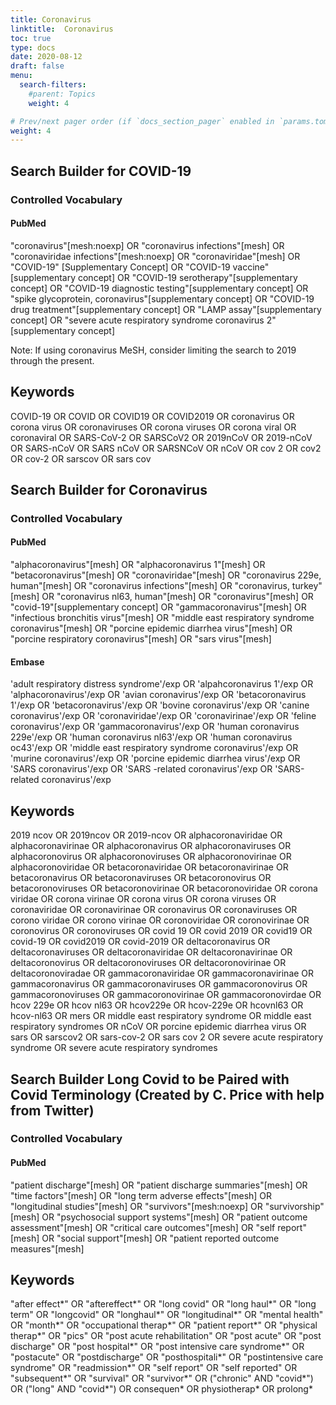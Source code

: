 ```yaml
---
title: Coronavirus
linktitle:  Coronavirus
toc: true
type: docs
date: 2020-08-12
draft: false
menu:
  search-filters:
    #parent: Topics
    weight: 4

# Prev/next pager order (if `docs_section_pager` enabled in `params.toml`)
weight: 4
---
```


## Search Builder for COVID-19

### Controlled Vocabulary

#### PubMed

"coronavirus"[mesh:noexp] OR "coronavirus infections"[mesh] OR "coronaviridae infections"[mesh:noexp] OR "coronaviridae"[mesh] OR "COVID-19" [Supplementary Concept] OR "COVID-19 vaccine"[supplementary concept] OR "COVID-19 serotherapy"[supplementary concept] OR "COVID-19 diagnostic testing"[supplementary concept] OR "spike glycoprotein, coronavirus"[supplementary concept] OR "COVID-19 drug treatment"[supplementary concept] OR "LAMP assay"[supplementary concept] OR "severe acute respiratory syndrome coronavirus 2"[supplementary concept]

Note: If using coronavirus MeSH, consider limiting the search to 2019 through the present.


## Keywords

COVID-19 OR COVID OR COVID19 OR COVID2019 OR coronavirus OR corona virus OR coronaviruses OR corona viruses OR corona viral OR coronaviral OR SARS-CoV-2 OR SARSCoV2 OR 2019nCoV OR 2019-nCoV OR SARS-nCoV OR SARS nCoV OR SARSNCoV OR nCoV OR cov 2 OR cov2 OR cov-2 OR sarscov OR sars cov

## Search Builder for Coronavirus

### Controlled Vocabulary

#### PubMed

"alphacoronavirus"[mesh] OR "alphacoronavirus 1"[mesh] OR "betacoronavirus"[mesh] OR "coronaviridae"[mesh] OR "coronavirus 229e, human"[mesh] OR "coronavirus infections"[mesh] OR "coronavirus, turkey"[mesh] OR "coronavirus nl63, human"[mesh] OR "coronavirus"[mesh] OR "covid-19"[supplementary concept] OR "gammacoronavirus"[mesh] OR "infectious bronchitis virus"[mesh] OR "middle east respiratory syndrome coronavirus"[mesh] OR "porcine epidemic diarrhea virus"[mesh] OR "porcine respiratory coronavirus"[mesh] OR "sars virus"[mesh]

#### Embase

'adult respiratory distress syndrome'/exp OR 'alpahcoronavirus 1'/exp OR 'alphacoronavirus'/exp OR 'avian coronavirus'/exp OR 'betacoronavirus 1'/exp OR 'betacoronavirus'/exp OR 'bovine coronavirus'/exp OR 'canine coronavirus'/exp OR 'coronaviridae'/exp OR 'coronavirinae'/exp OR 'feline coronavirus'/exp OR 'gammacoronavirus'/exp OR 'human coronavirus 229e'/exp OR 'human coronavirus nl63'/exp OR 'human coronavirus oc43'/exp OR 'middle east respiratory syndrome coronavirus'/exp OR 'murine coronavirus'/exp OR 'porcine epidemic diarrhea virus'/exp OR 'SARS coronavirus'/exp OR 'SARS -related coronavirus'/exp OR 'SARS-related coronavirus'/exp

## Keywords

2019 ncov OR 2019ncov OR 2019-ncov OR alphacoronaviridae OR alphacoronavirinae OR alphacoronavirus OR alphacoronaviruses OR alphacoronovirus OR alphacoronoviruses OR alphacoronovirinae OR alphacoronoviridae OR betacoronaviridae OR betacoronavirinae OR betacoronavirus OR betacoronaviruses OR betacoronovirus OR betacoronoviruses OR betacoronovirinae OR betacoronoviridae OR corona viridae OR corona virinae OR corona virus OR corona viruses OR coronaviridae OR coronavirinae OR coronavirus OR coronaviruses OR corono viridae OR corono virinae OR coronoviridae OR coronovirinae OR coronovirus OR coronoviruses OR covid 19 OR covid 2019 OR covid19 OR covid-19 OR covid2019 OR covid-2019 OR deltacoronavirus OR deltacoronaviruses OR deltacoronaviridae OR deltacoronavirinae OR deltacoronovirus OR deltacoronoviruses OR deltacoronovirinae OR deltacoronoviradae OR gammacoronaviridae OR gammacoronavirinae OR gammacoronavirus OR gammacoronaviruses OR gammacoronovirus OR gammacoronoviruses OR gammacoronovirinae OR gammacoronovirdae OR hcov 229e OR hcov nl63 OR hcov229e OR hcov-229e OR hcovnl63 OR hcov-nl63 OR mers OR middle east respiratory syndrome OR middle east respiratory syndromes OR nCoV OR porcine epidemic diarrhea virus OR sars OR sarscov2 OR sars-cov-2 OR sars cov 2 OR severe acute respiratory syndrome OR severe acute respiratory syndromes



## Search Builder Long Covid to be Paired with Covid Terminology (Created by C. Price with help from Twitter)

### Controlled Vocabulary

#### PubMed

"patient discharge"[mesh] OR "patient discharge summaries"[mesh] OR "time factors"[mesh] OR "long term adverse effects"[mesh] OR "longitudinal studies"[mesh] OR "survivors"[mesh:noexp] OR "survivorship"[mesh] OR "psychosocial support systems"[mesh] OR "patient outcome assessment"[mesh] OR "critical care outcomes"[mesh] OR "self report"[mesh] OR "social support"[mesh] OR "patient reported outcome measures"[mesh] 

## Keywords

"after effect*" OR "aftereffect*" OR "long covid" OR "long haul*" OR "long term" OR "longcovid" OR "longhaul*" OR "longitudinal*" OR "mental health" OR "month*" OR "occupational therap*" OR "patient report*" OR "physical therap*" OR "pics" OR "post acute rehabilitation" OR "post acute" OR "post discharge" OR "post hospital*" OR "post intensive care syndrome*" OR "postacute" OR "postdischarge" OR "posthospitali*" OR "postintensive care syndrome" OR "readmission*" OR "self report" OR "self reported" OR "subsequent*" OR "survival" OR "survivor*" OR ("chronic" AND "covid*") OR ("long" AND "covid*") OR consequen* OR physiotherap* OR prolong*

